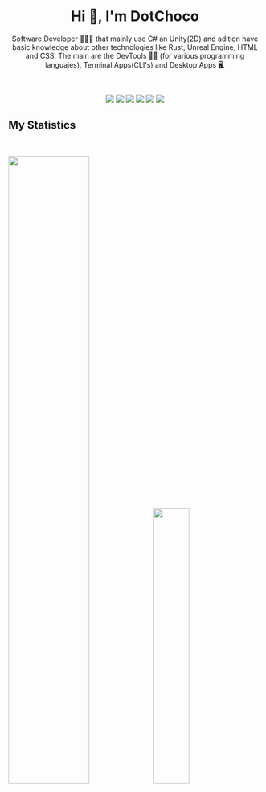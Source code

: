 <h1 align="center">
  <b>Hi 👋, I'm DotChoco</b>
</h1>
<p align="center">
Software Developer 🧑🏽‍💻 that mainly use C# an Unity(2D) and adition have basic knowledge about other technologies like Rust, Unreal Engine, HTML and CSS. 
The main are the DevTools 🧑‍💻 (for various programming languajes), Terminal Apps(CLI's) and Desktop Apps 🖥️.
</p>
<br>

<p>
<div align="center">
  <img src="https://img.shields.io/badge/-CSharp-7751BA?style=for-the-badge&logo=csharp&logoColor=CEB2FF&labelColor=1F1F1F">
  <img src="https://img.shields.io/badge/-Rust-D11B21?style=for-the-badge&logo=rust&logoColor=FF474D&labelColor=282828">
  <img src="https://img.shields.io/badge/-Unity-757575?style=for-the-badge&logo=unity&logoColor=E6E6E6&labelColor=1F1F1F">
  <img src="https://img.shields.io/badge/-Unreal-dedede?style=for-the-badge&logo=unrealengine&logoColor=dedede&labelColor=000000">
  <img src="https://img.shields.io/badge/-HTML-c58545?style=for-the-badge&logo=html5&logoColor=c58545&labelColor=282828">
  <img src="https://img.shields.io/badge/-CSS-d1a01f?style=for-the-badge&logo=css3&logoColor=d1a01f&labelColor=282828">
</div>
</p>


## My Statistics

<br/>
<p align="left">
  <img width="56.6%" src="https://github-readme-stats.vercel.app/api?username=DotChoco&theme=dark&show_icons=true&hide=stars&ring_color=B7B5FF&rank_icon=github" />
  <img width="37.5%" src="https://github-readme-stats.vercel.app/api/top-langs/?username=DotChoco&layout=compact&theme=dark" />
  </a>
</p>
<br>


